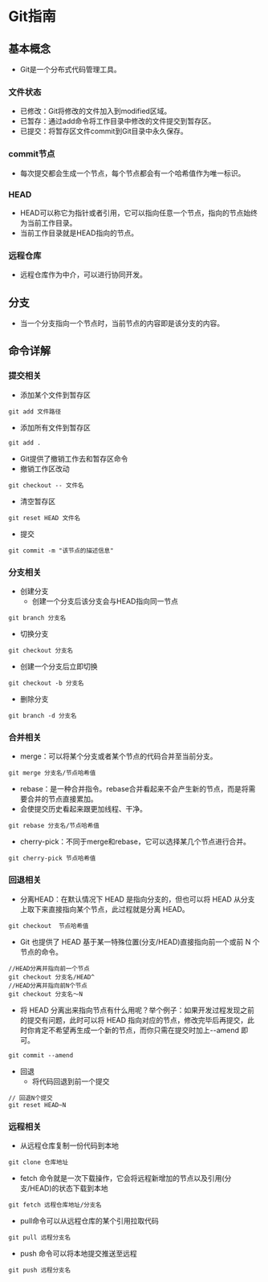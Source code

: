 # Git指南

## 基本概念

* Git是一个分布式代码管理工具。

### 文件状态

* 已修改：Git将修改的文件加入到modified区域。
* 已暂存：通过add命令将工作目录中修改的文件提交到暂存区。
* 已提交：将暂存区文件commit到Git目录中永久保存。

### commit节点

* 每次提交都会生成一个节点，每个节点都会有一个哈希值作为唯一标识。

### HEAD

* HEAD可以称它为指针或者引用，它可以指向任意一个节点，指向的节点始终为当前工作目录。
* 当前工作目录就是HEAD指向的节点。

### 远程仓库

* 远程仓库作为中介，可以进行协同开发。

## 分支

* 当一个分支指向一个节点时，当前节点的内容即是该分支的内容。

## 命令详解

### 提交相关

* 添加某个文件到暂存区

```text
git add 文件路径
```

* 添加所有文件到暂存区

```text
git add .
```

* Git提供了撤销工作去和暂存区命令
* 撤销工作区改动

```text
git checkout -- 文件名
```

* 清空暂存区

```text
git reset HEAD 文件名
```

* 提交

```text
git commit -m "该节点的描述信息"
```

### 分支相关

* 创建分支
  * 创建一个分支后该分支会与HEAD指向同一节点

```text
git branch 分支名
```

* 切换分支

```text
git checkout 分支名
```

* 创建一个分支后立即切换

```text
git checkout -b 分支名
```

* 删除分支

```text
git branch -d 分支名
```

### 合并相关

* merge：可以将某个分支或者某个节点的代码合并至当前分支。

```text
git merge 分支名/节点哈希值
```

* rebase：是一种合并指令。rebase合并看起来不会产生新的节点，而是将需要合并的节点直接累加。
* 会使提交历史看起来跟更加线程、干净。

```text
git rebase 分支名/节点哈希值
```

* cherry-pick：不同于merge和rebase，它可以选择某几个节点进行合并。

```text
git cherry-pick 节点哈希值
```

### 回退相关

* 分离HEAD：在默认情况下 HEAD 是指向分支的，但也可以将 HEAD 从分支上取下来直接指向某个节点，此过程就是分离 HEAD。

```text
git checkout  节点哈希值
```

* Git 也提供了 HEAD 基于某一特殊位置(分支/HEAD)直接指向前一个或前 N 个节点的命令。

```text
//HEAD分离并指向前一个节点
git checkout 分支名/HEAD^
//HEAD分离并指向前N个节点
git checkout 分支名～N
```

* 将 HEAD 分离出来指向节点有什么用呢？举个例子：如果开发过程发现之前的提交有问题，此时可以将 HEAD 指向对应的节点，修改完毕后再提交，此时你肯定不希望再生成一个新的节点，而你只需在提交时加上--amend 即可。

```text
git commit --amend
```

* 回退
  * 将代码回退到前一个提交

```text
// 回退N个提交
git reset HEAD~N
```

### 远程相关

* 从远程仓库复制一份代码到本地

```text
git clone 仓库地址
```

* fetch 命令就是一次下载操作，它会将远程新增加的节点以及引用(分支/HEAD)的状态下载到本地

```text
git fetch 远程仓库地址/分支名
```

* pull命令可以从远程仓库的某个引用拉取代码

```text
git pull 远程分支名
```

* push 命令可以将本地提交推送至远程

```text
git push 远程分支名
```



